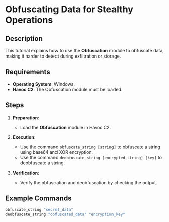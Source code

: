 # Obfuscating Data for Stealthy Operations

## Description
This tutorial explains how to use the **Obfuscation** module to obfuscate data, making it harder to detect during exfiltration or storage.

## Requirements
- **Operating System**: Windows.
- **Havoc C2**: The Obfuscation module must be loaded.

## Steps
1. **Preparation**:
   - Load the **Obfuscation** module in Havoc C2.

2. **Execution**:
   - Use the command `obfuscate_string [string]` to obfuscate a string using base64 and XOR encryption.
   - Use the command `deobfuscate_string [encrypted_string] [key]` to deobfuscate a string.

3. **Verification**:
   - Verify the obfuscation and deobfuscation by checking the output.

## Example Commands
```bash
obfuscate_string "secret_data"
deobfuscate_string "obfuscated_data" "encryption_key"